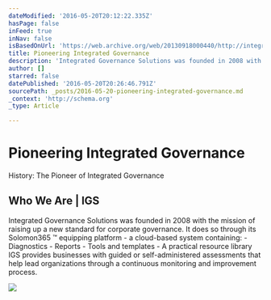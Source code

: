 ```yaml
---
dateModified: '2016-05-20T20:12:22.335Z'
hasPage: false
inFeed: true
inNav: false
isBasedOnUrl: 'https://web.archive.org/web/20130918000440/http://integratedgovernance.com/about/mission/'
title: Pioneering Integrated Governance
description: 'Integrated Governance Solutions was founded in 2008 with the mission of raising up a new standard for corporate governance. It does so through its Solomon365 ™ equipping platform - a cloud-based system containing: - Diagnostics - Reports - Tools and templates - A practical resource library IGS provides businesses with guided or self-administered assessments that help lead organizations through a continuous monitoring and improvement process.'
author: []
starred: false
datePublished: '2016-05-20T20:26:46.791Z'
sourcePath: _posts/2016-05-20-pioneering-integrated-governance.md
_context: 'http://schema.org'
_type: Article

---
```

# Pioneering Integrated Governance

History: The Pioneer of Integrated Governance

<article style=""><h1>Who We Are | IGS</h1><p>Integrated Governance Solutions was founded in 2008 with the mission of raising up a new standard for corporate governance. It does so through its Solomon365 ™ equipping platform - a cloud-based system containing: - Diagnostics - Reports - Tools and templates - A practical resource library IGS provides businesses with guided or self-administered assessments that help lead organizations through a continuous monitoring and improvement process.</p><img src="https://web.archive.org/web/20130918000440im_/http://integratedgovernance.com/wp-content/themes/twentyeleven/images/logo.png" /></article>